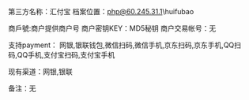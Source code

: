 ﻿第三方名称：汇付宝
档案位置：php@60.245.31.1\huifubao

商戶號:商户提供商户号
商户密钥KEY：MD5秘钥
商户交易帐号：无

支持payment： 网银,银联钱包,微信扫码,微信手机,京东扫码,京东手机,QQ扫码,QQ手机,支付宝扫码,支付宝手机

现有渠道：网银,银联

备注：无